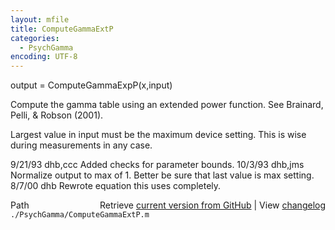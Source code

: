 ```yaml
---
layout: mfile
title: ComputeGammaExtP
categories:
  - PsychGamma
encoding: UTF-8
---
```


output = ComputeGammaExpP(x,input)

Compute the gamma table using an extended power function.
See Brainard, Pelli, & Robson (2001).

Largest value in input must be the maximum device
setting.  This is wise during measurements in
any case.

9/21/93  dhb,ccc  Added checks for parameter bounds.
10/3/93  dhb,jms  Normalize output to max of 1.
                  Better be sure that last value is max setting.
8/7/00   dhb      Rewrote equation this uses completely.


<div class="code_header" style="text-align:right;">
  <span style="float:left;">Path&nbsp;&nbsp;</span> <span class="counter">Retrieve <a href=
  "https://raw.github.com/Psychtoolbox-3/Psychtoolbox-3/beta/./PsychGamma/ComputeGammaExtP.m">current version from GitHub</a> | View <a href=
  "https://github.com/Psychtoolbox-3/Psychtoolbox-3/commits/beta/./PsychGamma/ComputeGammaExtP.m">changelog</a></span>
</div>
<div class="code">
  <code>./PsychGamma/ComputeGammaExtP.m</code>
</div>
